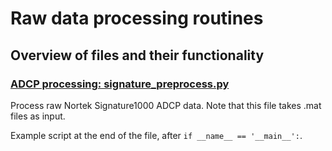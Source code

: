 # Raw data processing routines

## Overview of files and their functionality

### [ADCP processing: signature_preprocess.py](signature_preprocess.py)

Process raw Nortek Signature1000 ADCP data. Note that this file takes .mat files as input.

Example script at the end of the file, after `if __name__ == '__main__':`.
